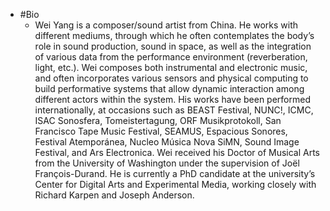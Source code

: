 - #Bio
	- Wei Yang is a composer/sound artist from China. He works with different mediums, through which he often contemplates the body’s role in sound production, sound in space, as well as the integration of various data from the performance environment (reverberation, light, etc.). Wei composes both instrumental and electronic music, and often incorporates various sensors and physical computing to build performative systems that allow dynamic interaction among different actors within the system. His works have been performed internationally, at occasions such as BEAST Festival, NUNC!, ICMC, ISAC Sonosfera, Tomeistertagung, ORF Musikprotokoll, San Francisco Tape Music Festival, SEAMUS, Espacious Sonores, Festival Atemporánea, Nucleo Música Nova SiMN, Sound Image Festival, and Ars Electronica. Wei received his Doctor of Musical Arts from the University of Washington under the supervision of Joël François-Durand. He is currently a PhD candidate at the university’s Center for Digital Arts and Experimental Media, working closely with Richard Karpen and Joseph Anderson.